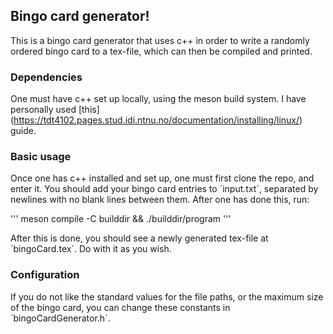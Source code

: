 ## Bingo card generator!

This is a bingo card generator that uses c++ in order to write a randomly ordered bingo card to a tex-file, which can then be compiled and printed.

### Dependencies

One must have c++ set up locally, using the meson build system. I have personally used [this] (https://tdt4102.pages.stud.idi.ntnu.no/documentation/installing/linux/) guide.

### Basic usage

Once one has c++ installed and set up, one must first clone the repo, and enter it. You should add your bingo card entries to ´input.txt´, separated by newlines with no blank lines between them. After one has done this, run:

'''
meson compile -C builddir && ./builddir/program
'''

After this is done, you should see a newly generated tex-file at ´bingoCard.tex´. Do with it as you wish.


### Configuration

If you do not like the standard values for the file paths, or the maximum size of the bingo card, you can change these constants in ´bingoCardGenerator.h´.
